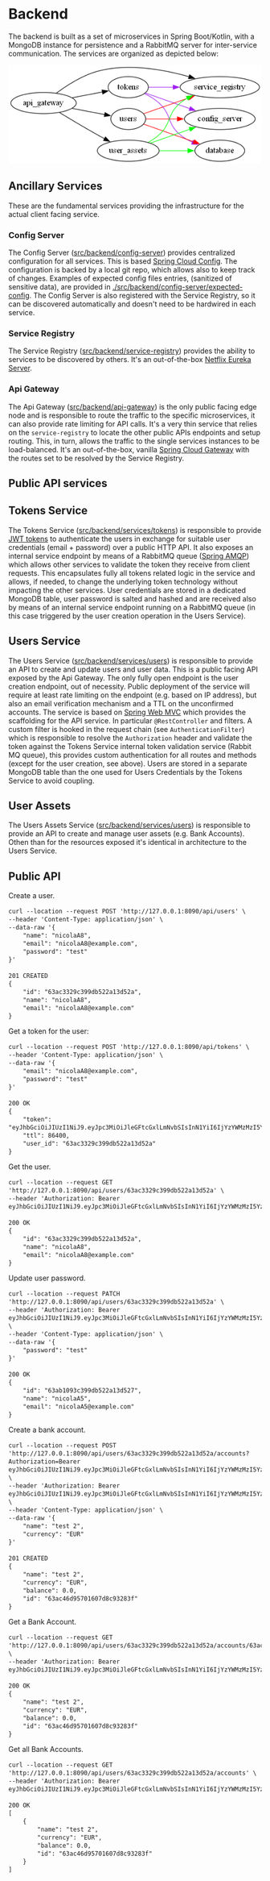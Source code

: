 # Backend

The backend is built as a set of microservices in Spring Boot/Kotlin, with a MongoDB instance for persistence and a
RabbitMQ server for inter-service communication. The services are organized as depicted below:

![services](./src/backend/docs/services_graph.png)

## Ancillary Services

These are the fundamental services providing the infrastructure for the actual client facing service.

### Config Server

The Config Server ([src/backend/config-server](./src/backend/config-server)) provides centralized configuration for
all services. This is
based [Spring Cloud Config](https://docs.spring.io/spring-cloud-config/docs/current/reference/html/). The configuration
is backed by a local git repo, which allows also to keep track of changes. Examples of expected config files entries,
(sanitized of sensitive data), are provided
in [./src/backend/config-server/expected-config](./src/backend/config-server/expected-config). The Config Server is also
registered with the Service Registry, so it can be discovered automatically and doesn't need to be hardwired in each
service.

### Service Registry

The Service Registry ([src/backend/service-registry](./src/backend/service-registry)) provides the ability to services
to be discovered by others. It's an
out-of-the-box [Netflix Eureka Server](https://spring.io/projects/spring-cloud-netflix).

### Api Gateway

The Api Gateway ([src/backend/api-gateway](./src/backend/api-gateway)) is the only public facing edge node and is
responsible to route the traffic to the specific microservices, it can also provide rate limiting for API calls.
It's a very thin service that relies on the `service-registry` to locate the other public APIs endpoints and setup
routing. This, in turn, allows the traffic to the single services instances to be load-balanced. It's an out-of-the-box,
vanilla [Spring Cloud Gateway](https://spring.io/projects/spring-cloud-gateway) with the routes set to be resolved by
the Service Registry.

## Public API services

## Tokens Service

The Tokens Service ([src/backend/services/tokens](./src/backend/services/tokens)) is responsible to provide
[JWT tokens](https://jwt.io/introduction) to authenticate the users in exchange for suitable user credentials (email +
password) over a public HTTP API. It also exposes an internal service endpoint by means of a RabbitMQ
queue ([Spring AMQP](https://spring.io/projects/spring-amqp)) which allows other services to validate the token they
receive from client requests. This encapsulates fully all tokens related logic in the service and allows, if needed, to
change the underlying token technology without impacting the other services. User credentials are stored in a dedicated
MongoDB table, user password is salted and hashed and are received also by means of an internal service endpoint running
on a RabbitMQ queue (in this case triggered by the user creation operation in the Users Service).

## Users Service

The Users Service ([src/backend/services/users](./src/backend/services/users)) is responsible to provide an API to
create and update users and user data. This is a public facing API exposed by the Api Gateway. The only fully open
endpoint is the user creation endpoint, out of necessity. Public deployment of the service will require at least rate
limiting on the endpoint (e.g. based on IP address), but also an email verification mechanism and a TTL on the
unconfirmed accounts. The service is based
on [Spring Web MVC](https://docs.spring.io/spring-framework/docs/current/reference/html/web.html#spring-web) which
provides the scaffolding for the API service. In particular `@RestController` and filters. A custom filter is hooked
in the request chain (see `AuthenticationFilter`) which is responsible to resolve the `Authorization` header and
validate the token against the Tokens Service internal token validation service (Rabbit MQ queue), this provides custom
authentication for all routes and methods (except for the user creation, see above). Users are stored in a separate 
MongoDB table than the one used for Users Credentials by the Tokens Service to avoid coupling.

## User Assets

The Users Assets Service ([src/backend/services/users](./src/backend/services/user-assets)) is responsible to provide an
API to create and manage user assets (e.g. Bank Accounts). Othen than for the resources exposed it's identical in 
architecture to the Users Service.

## Public API

Create a user.
```
curl --location --request POST 'http://127.0.0.1:8090/api/users' \
--header 'Content-Type: application/json' \
--data-raw '{
    "name": "nicolaA8",
    "email": "nicolaA8@example.com",
    "password": "test"
}'

201 CREATED
{
    "id": "63ac3329c399db522a13d52a",
    "name": "nicolaA8",
    "email": "nicolaA8@example.com"
}
```

Get a token for the user:
```
curl --location --request POST 'http://127.0.0.1:8090/api/tokens' \
--header 'Content-Type: application/json' \
--data-raw '{
    "email": "nicolaA8@example.com",
    "password": "test"
}'

200 OK
{
    "token": "eyJhbGciOiJIUzI1NiJ9.eyJpc3MiOiJleGFtcGxlLmNvbSIsInN1YiI6IjYzYWMzMzI5YzM5OWRiNTIyYTEzZDUyYSIsImV4cCI6MTY3MjMyMDMyOH0.4RsCkNqjkpXChUN1gs01_npmRI59g7dDOa0yEjic0mU",
    "ttl": 86400,
    "user_id": "63ac3329c399db522a13d52a"
}
```

Get the user.
```
curl --location --request GET 'http://127.0.0.1:8090/api/users/63ac3329c399db522a13d52a' \
--header 'Authorization: Bearer eyJhbGciOiJIUzI1NiJ9.eyJpc3MiOiJleGFtcGxlLmNvbSIsInN1YiI6IjYzYWMzMzI5YzM5OWRiNTIyYTEzZDUyYSIsImV4cCI6MTY3MjMyMDMyOH0.4RsCkNqjkpXChUN1gs01_npmRI59g7dDOa0yEjic0mU'

200 OK
{
    "id": "63ac3329c399db522a13d52a",
    "name": "nicolaA8",
    "email": "nicolaA8@example.com"
}
```

Update user password.
````
curl --location --request PATCH 'http://127.0.0.1:8090/api/users/63ac3329c399db522a13d52a' \
--header 'Authorization: Bearer eyJhbGciOiJIUzI1NiJ9.eyJpc3MiOiJleGFtcGxlLmNvbSIsInN1YiI6IjYzYWMzMzI5YzM5OWRiNTIyYTEzZDUyYSIsImV4cCI6MTY3MjMyMDMyOH0.4RsCkNqjkpXChUN1gs01_npmRI59g7dDOa0yEjic0mU' \
--header 'Content-Type: application/json' \
--data-raw '{
    "password": "test"
}'

200 OK
{
    "id": "63ab1093c399db522a13d527",
    "name": "nicolaA5",
    "email": "nicolaA5@example.com"
}
````

Create a bank account.
````
curl --location --request POST 'http://127.0.0.1:8090/api/users/63ac3329c399db522a13d52a/accounts?Authorization=Bearer eyJhbGciOiJIUzI1NiJ9.eyJpc3MiOiJleGFtcGxlLmNvbSIsInN1YiI6IjYzYWMzMzI5YzM5OWRiNTIyYTEzZDUyYSIsImV4cCI6MTY3MjMyMDMyOH0.4RsCkNqjkpXChUN1gs01_npmRI59g7dDOa0yEjic0mU' \
--header 'Authorization: Bearer eyJhbGciOiJIUzI1NiJ9.eyJpc3MiOiJleGFtcGxlLmNvbSIsInN1YiI6IjYzYWMzMzI5YzM5OWRiNTIyYTEzZDUyYSIsImV4cCI6MTY3MjMyMDMyOH0.4RsCkNqjkpXChUN1gs01_npmRI59g7dDOa0yEjic0mU' \
--header 'Content-Type: application/json' \
--data-raw '{
    "name": "test 2",
    "currency": "EUR"
}'

201 CREATED
{
    "name": "test 2",
    "currency": "EUR",
    "balance": 0.0,
    "id": "63ac46d95701607d8c93283f"
}
````

Get a Bank Account.
````
curl --location --request GET 'http://127.0.0.1:8090/api/users/63ac3329c399db522a13d52a/accounts/63ac46d95701607d8c93283f' \
--header 'Authorization: Bearer eyJhbGciOiJIUzI1NiJ9.eyJpc3MiOiJleGFtcGxlLmNvbSIsInN1YiI6IjYzYWMzMzI5YzM5OWRiNTIyYTEzZDUyYSIsImV4cCI6MTY3MjMyMDMyOH0.4RsCkNqjkpXChUN1gs01_npmRI59g7dDOa0yEjic0mU'

200 OK
{
    "name": "test 2",
    "currency": "EUR",
    "balance": 0.0,
    "id": "63ac46d95701607d8c93283f"
}
````

Get all Bank Accounts.
````
curl --location --request GET 'http://127.0.0.1:8090/api/users/63ac3329c399db522a13d52a/accounts' \
--header 'Authorization: Bearer eyJhbGciOiJIUzI1NiJ9.eyJpc3MiOiJleGFtcGxlLmNvbSIsInN1YiI6IjYzYWMzMzI5YzM5OWRiNTIyYTEzZDUyYSIsImV4cCI6MTY3MjMyMDMyOH0.4RsCkNqjkpXChUN1gs01_npmRI59g7dDOa0yEjic0mU'

200 OK
[
    {
        "name": "test 2",
        "currency": "EUR",
        "balance": 0.0,
        "id": "63ac46d95701607d8c93283f"
    }
]
````
